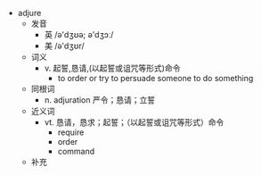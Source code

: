 - adjure
  - 发音
    - 英 /ə'dʒʊə; ə'dʒɔː/
    - 美 /ə'dʒʊr/
  - 词义
    - v. 起誓,恳请,(以起誓或诅咒等形式)命令
      - to order or try to persuade someone to do something
  - 同根词
    - n. adjuration 严令；恳请；立誓
  - 近义词
    - vt. 恳请，恳求；起誓；（以起誓或诅咒等形式）命令
      - require
      - order
      - command
  - 补充